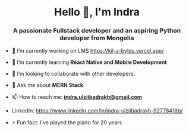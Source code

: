 <h1 align="center">Hello 👋, I'm Indra</h1>
<h3 align="center">A passionate Fullstack developer and an aspiring Python developer from Mongolia</h3>

- 🔭 I’m currently working on LMS https://kil-a-bytes.vercel.app/

- 🌱 I’m currently learning **React Native and Mobile Development**

- 👯 I’m looking to collaborate with other developers.

- 💬 Ask me about **MERN Stack**

- 📫 How to reach me: **indra.ulziibadrakh@gmail.com**
 
- LinkedIn: https://www.linkedin.com/in/indra-ulziibadrakh-92778418b/ 

- ⚡ Fun fact: I've played the piano for 20 years
